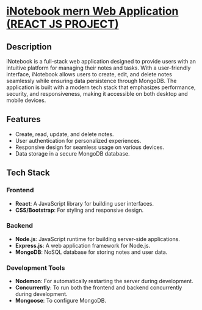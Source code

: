 # <a href = "https://inotebook-project-site.netlify.app"> iNotebook mern Web Application (REACT JS PROJECT)</a>

## Description
iNotebook is a full-stack web application designed to provide users with an intuitive platform for managing their notes and tasks. With a user-friendly interface, iNotebook allows users to create, edit, and delete notes seamlessly while ensuring data persistence through MongoDB. The application is built with a modern tech stack that emphasizes performance, security, and responsiveness, making it accessible on both desktop and mobile devices.

## Features
- Create, read, update, and delete notes.
- User authentication for personalized experiences.
- Responsive design for seamless usage on various devices.
- Data storage in a secure MongoDB database.

## Tech Stack
### Frontend
- **React**: A JavaScript library for building user interfaces.
- **CSS/Bootstrap**: For styling and responsive design.

### Backend
- **Node.js**: JavaScript runtime for building server-side applications.
- **Express.js**: A web application framework for Node.js.
- **MongoDB**: NoSQL database for storing notes and user data.

### Development Tools
- **Nodemon**: For automatically restarting the server during development.
- **Concurrently**: To run both the frontend and backend concurrently during development.
- **Mongoose**: To configure MongoDB.
